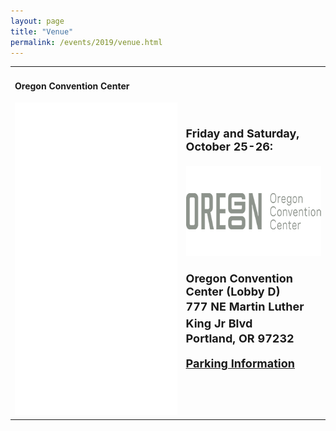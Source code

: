 ```yaml
---
layout: page
title: "Venue"
permalink: /events/2019/venue.html
---
```


<table>
<tbody>
<tr>
<td style="width:648px;height:518px"> <div class="sites-embed-align-left-wrapping-off"><div class="sites-embed-border-on sites-embed sites-embed-full-width" style="width:100%;"><h4 class="sites-embed-title">Oregon Convention Center</h4><div class="sites-embed-object-title" style="display:none;">Oregon Convention Center</div><div class="sites-embed-content sites-embed-type-map"><iframe src="//maps.google.com/?ll=45.528092%2C-122.663019&amp;spn=0.060611%2C0.240326&amp;ie=UTF8&amp;z=12&amp;t=roadmap&amp;sll=45.528092%2C-122.663019&amp;sspn=0.060611%2C0.240326&amp;q=777%20NE%20Martin%20Luther%20King%20Jr%20Blvd%2C%20Portland%2C%20OR%2097232%2C%20United%20States%20(Oregon%20Convention%20Center)&amp;output=embed" title="Oregon Convention Center" width="100%" height="500" frameborder="0" class="map_embed" scrolling="no"></iframe></div></div></div></td>
<td style="width:462px;height:518px">
<div style="font-size:13.3333330154419px"><font size="4"><b><br />
Friday and Saturday, October 25-26:</b></font></div>
<div style="font-size:13.3333330154419px"><font size="4"><b><br />
</b></font></div>
<div style="font-size:13.3333330154419px"><font size="4"><b><img border="0" height="144" src="/images/2018/web-logos/occlogo.png" width="300" /></b></font></div>
<div style="font-size:13.3333330154419px"><font size="4"><b><br />
</b></font></div>
<div style="font-size:13.3333330154419px"><font size="4"><b>Oregon Convention Center (Lobby D) </b></font></div>
<div style="font-size:large;line-height:1.5;background-color:transparent"><b>777 NE Martin Luther King Jr Blvd</b></div>
<div style="font-size:13.3333330154419px"><font size="4"><b>Portland, OR 97232</b></font></div>
<div style="font-size:13.3333330154419px"><br />
</div>
<div style="font-size:13.3333330154419px"><b style="font-size:large;line-height:27px"><a href="https://www.oregoncc.org/visitors/parking-and-directions" target="_blank">Parking Information</a></b></div>
</td>
</tr>
</tbody>
</table>
